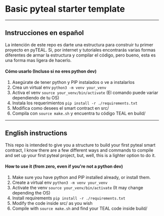 # Basic pyteal starter template
---
## Instrucciones en español
La intención de este repo es darte una estructura para construir tu primer proyecto en pyTEAL. Si, por internet y tutoriales encontrarás varias formas diferentes de armar la estructura y compilar el código, pero bueno, esta es una forma mas ligera de hacerlo.
#### Cómo usarlo (Incluso si no eres python dev)
1. Asegúrate de tener python y PIP instalados o ve a instalarlos
2. Crea un virtual env `python3 -m venv your_venv`
3. Activa el venv `source your_venv/bin/activate` (El comando puede variar dependiendo de tu OS)
4. Instala los requerimientos `pip install -r ./requirements.txt`
5. Modifica como desees el smart contract en src/
6. Compila con `source make.sh` y encuentra tu código TEAL en build/ 
---
## English instructions
This repo is intended to give you a structure to build your first pyteal smart contract, I know there are a few different ways and commands to compile and set up your first pyteal project, but, well,  this is a lighter option to do it.
#### How to use it (from zero, even if you're not a python dev)
1. Make sure you have python and PIP installed already, or install them.
2. Create a virtual env `python3 -m venv your_venv`
3. Activate the venv `source your_venv/bin/activate` (It may change depending the OS)
4. Install requirements `pip install -r ./requirements.txt`
5. Modify the code inside src/ as you wish
6. Compile with `source make.sh` and find your TEAL code inside build/ 

